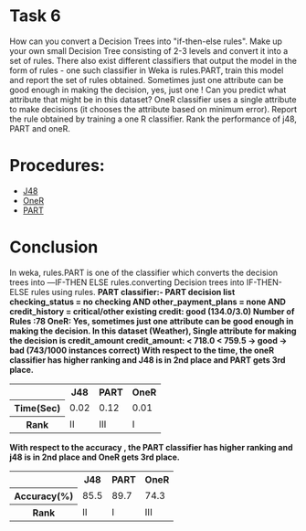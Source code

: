 # Task 6
How can you convert a Decision Trees into "if-then-else rules". Make up your own small Decision 
Tree consisting of 2-3 levels and convert it into a set of rules. There also exist different classifiers 
that output the model in the form of rules - one such classifier in Weka is rules.PART, train this model 
and report the set of rules obtained. Sometimes just one attribute can be good enough in making the 
decision, yes, just one ! Can you predict what attribute that might be in this dataset? OneR classifier 
uses a single attribute to make decisions (it chooses the attribute based on minimum error). Report the 
rule obtained by training a one R classifier. Rank the performance of j48, PART and oneR.
# Procedures:
- [J48]()
- [OneR]()
- [PART]()
# Conclusion
In weka, rules.PART is one of the classifier which converts the decision trees into ―IF-THEN ELSE rules.converting Decision trees into IF-THEN-ELSE rules using rules.
<b>PART classifier:-<b>
PART decision list 
checking_status = no checking AND 
other_payment_plans = none AND 
credit_history = critical/other existing credit: good (134.0/3.0) 
Number of Rules :78
OneR:
Yes, sometimes just one attribute can be good enough in making the decision. In this dataset 
(Weather), Single attribute for making the decision is credit_amount 
credit_amount: 
< 718.0 
< 759.5 -> good -> bad 
(743/1000 instances correct) 
With respect to the time, the oneR classifier has higher ranking and J48 is in 2nd place and PART gets 3rd place.  
<table>
  <tr>
    <th></th>
    <th>J48</th>
    <th>PART</th>
    <th>OneR</th>
  </tr>
  <tr>
    <th>Time(Sec)</th>
    <td>0.02</td>
    <td>0.12</td>
    <td>0.01</td>
  </tr>
  <tr>
    <th>Rank</th>
    <td>II</td>
    <td>III</td>
    <td>I</td>
  </tr>
</table>
With respect to the accuracy , the PART classifier has higher ranking and j48 is in 2nd place and OneR gets 3rd place. 
<table>
  <tr>
    <th></th>
    <th>J48</th>
    <th>PART</th>
    <th>OneR</th>
  </tr>
  <tr>
    <th>Accuracy(%)</th>
    <td>85.5</td>
    <td>89.7</td>
    <td>74.3</td>
  </tr>
  <tr>
    <th>Rank</th>
    <td>II</td>
    <td>I</td>
    <td>III</td>
  </tr>
</table>
